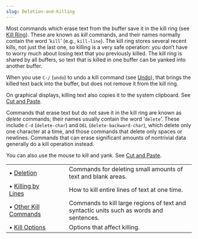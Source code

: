 ```yaml
---
slug: Deletion-and-Killing
---
```


Most commands which erase text from the buffer save it in the kill ring (see [Kill Ring](Kill-Ring)). These are known as *kill* commands, and their names normally contain the word ‘`kill`’ (e.g., `kill-line`). The kill ring stores several recent kills, not just the last one, so killing is a very safe operation: you don’t have to worry much about losing text that you previously killed. The kill ring is shared by all buffers, so text that is killed in one buffer can be yanked into another buffer.

When you use `C-/` (`undo`) to undo a kill command (see [Undo](Undo)), that brings the killed text back into the buffer, but does not remove it from the kill ring.

On graphical displays, killing text also copies it to the system clipboard. See [Cut and Paste](Cut-and-Paste).

Commands that erase text but do not save it in the kill ring are known as *delete* commands; their names usually contain the word ‘`delete`’. These include `C-d` (`delete-char`) and `DEL` (`delete-backward-char`), which delete only one character at a time, and those commands that delete only spaces or newlines. Commands that can erase significant amounts of nontrivial data generally do a kill operation instead.

You can also use the mouse to kill and yank. See [Cut and Paste](Cut-and-Paste).

|                                              |    |                                                                                         |
| :------------------------------------------- | -- | :-------------------------------------------------------------------------------------- |
| • [Deletion](Deletion)                       |    | Commands for deleting small amounts of text and blank areas.                            |
| • [Killing by Lines](Killing-by-Lines)       |    | How to kill entire lines of text at one time.                                           |
| • [Other Kill Commands](Other-Kill-Commands) |    | Commands to kill large regions of text and syntactic units such as words and sentences. |
| • [Kill Options](Kill-Options)               |    | Options that affect killing.                                                            |
